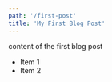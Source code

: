 ```yaml
---
path: '/first-post'
title: 'My First Blog Post'
---
```


content of the first blog post
* Item 1
* Item 2